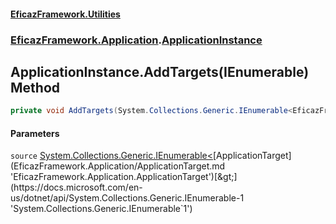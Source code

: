 #### [EficazFramework.Utilities](EficazFrameworkUtilities.md 'EficazFramework Utilities')
### [EficazFramework.Application](EficazFrameworkUtilities.md#EficazFramework.Application 'EficazFramework.Application').[ApplicationInstance](EficazFramework.Application/ApplicationInstance.md 'EficazFramework.Application.ApplicationInstance')

## ApplicationInstance.AddTargets(IEnumerable<ApplicationTarget>) Method

```csharp
private void AddTargets(System.Collections.Generic.IEnumerable<EficazFramework.Application.ApplicationTarget> source);
```
#### Parameters

<a name='EficazFramework.Application.ApplicationInstance.AddTargets(System.Collections.Generic.IEnumerable_EficazFramework.Application.ApplicationTarget_).source'></a>

`source` [System.Collections.Generic.IEnumerable&lt;](https://docs.microsoft.com/en-us/dotnet/api/System.Collections.Generic.IEnumerable-1 'System.Collections.Generic.IEnumerable`1')[ApplicationTarget](EficazFramework.Application/ApplicationTarget.md 'EficazFramework.Application.ApplicationTarget')[&gt;](https://docs.microsoft.com/en-us/dotnet/api/System.Collections.Generic.IEnumerable-1 'System.Collections.Generic.IEnumerable`1')